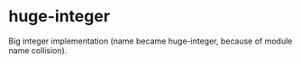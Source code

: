 # huge-integer

Big integer implementation (name became huge-integer, because of module name collision).

